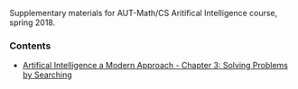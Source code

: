 Supplementary materials for AUT-Math/CS Aritifical Intelligence course, spring 2018.

### Contents
* [Artifical Intelligence a Modern Approach - Chapter 3: Solving Problems by Searching](https://github.com/ahrzb/autai2018/blob/master/1_aima_ch3.ipynb)

